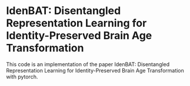 # IdenBAT: Disentangled Representation Learning for Identity-Preserved Brain Age Transformation


This code is an implementation of the paper IdenBAT: Disentangled Representation Learning for Identity-Preserved Brain Age Transformation with pytorch.
